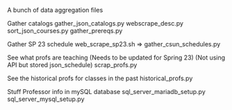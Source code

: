 A bunch of data aggregation files

Gather catalogs 
    gather_json_catalogs.py
    webscrape_desc.py
    sort_json_courses.py
    gather_prereqs.py


Gather SP 23 schedule
    web_scrape_sp23.sh => gather_csun_schedules.py


See what profs are teaching (Needs to be updated for Spring 23) (Not using API but stored json_schedule)
    scrap_profs.py

See the historical profs for classes in the past
    historical_profs.py

Stuff Professor info in mySQL database
    sql_server_mariadb_setup.py
    sql_server_mysql_setup.py
